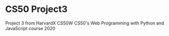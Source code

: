 # CS50 Project3
 Project 3 from HarvardX CS50W CS50's Web Programming with Python and JavaScript course 2020
